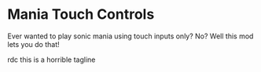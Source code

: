 # Mania Touch Controls
Ever wanted to play sonic mania using touch inputs only? No? Well this mod lets you do that!

rdc this is a horrible tagline